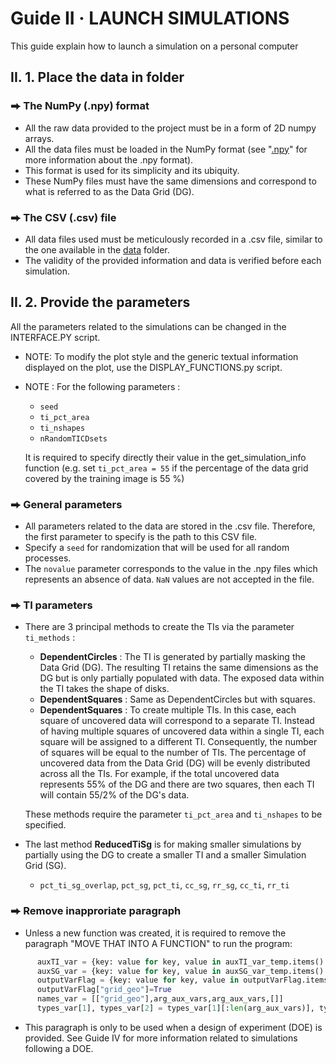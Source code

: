 # Guide II  ·  LAUNCH SIMULATIONS
This guide explain how to launch a simulation on a personal computer
## II. 1. Place the data in folder
### ⮕ The NumPy (.npy) format
- All the raw data provided to the project must be in a form of 2D numpy arrays.
- All the data files must be loaded in the NumPy format (see "[.npy](https://numpy.org/devdocs/reference/generated/numpy.lib.format.html)" for more information about the .npy format).
- This format is used for its simplicity and its ubiquity.
- These NumPy files must have the same dimensions and correspond to what is referred to as the Data Grid (DG).
### ⮕ The CSV (.csv) file
- All data files used must be meticulously recorded in a .csv file, similar to the one available in the [data](https://github.com/AxMeNi/GeoclassificationMPS/tree/main/data) folder.
- The validity of the provided information and data is verified before each simulation.

## II. 2. Provide the parameters
All the parameters related to the simulations can be changed in the INTERFACE.PY script.
- NOTE: To modify the plot style and the generic textual information displayed on the plot, use the DISPLAY_FUNCTIONS.py script.
- NOTE : For the following parameters :
  - `seed`
  - `ti_pct_area`
  - `ti_nshapes`
  - `nRandomTICDsets`

  It is required to specify directly their value in the get_simulation_info function (e.g. set `ti_pct_area = 55` if the percentage of the data grid covered by the training image is 55 %)
### ⮕ General parameters
- All parameters related to the data are stored in the .csv file. Therefore, the first parameter to specify is the path to this CSV file.
- Specify a `seed` for randomization that will be used for all random processes.
- The `novalue` parameter corresponds to the value in the .npy files which represents an absence of data. `NaN` values are not accepted in the file.
### ⮕ TI parameters
- There are 3 principal methods to create the TIs via the parameter `ti_methods` :
  - **DependentCircles** : The TI is generated by partially masking the Data Grid (DG). The resulting TI retains the same dimensions as the DG but is only partially populated with data. The exposed data within the TI takes the shape of disks.
  - **DependentSquares** : Same as DependentCircles but with squares.
  - **DependentSquares** : To create multiple TIs. In this case, each square of uncovered data will correspond to a separate TI. Instead of having multiple squares of uncovered data within a single TI, each square will be assigned to a different TI. Consequently, the number of squares will be equal to the number of TIs. The percentage of uncovered data from the Data Grid (DG) will be evenly distributed across all the TIs. For example, if the total uncovered data represents 55% of the DG and there are two squares, then each TI will contain 55/2% of the DG's data.

  These methods require the parameter `ti_pct_area` and `ti_nshapes` to be specified.
- The last method **ReducedTiSg** is for making smaller simulations by partially using the DG to create a smaller TI and a smaller Simulation Grid (SG).
  - `pct_ti_sg_overlap`, `pct_sg`, `pct_ti`, `cc_sg`, `rr_sg`, `cc_ti`, `rr_ti`
### ⮕ Remove inapproriate paragraph
- Unless a new function was created, it is required to remove the paragraph "MOVE THAT INTO A FUNCTION" to run the program:
```python
      auxTI_var = {key: value for key, value in auxTI_var_temp.items() if key in arg_aux_vars}
      auxSG_var = {key: value for key, value in auxSG_var_temp.items() if key in arg_aux_vars}
      outputVarFlag = {key: value for key, value in outputVarFlag.items() if key in arg_aux_vars}
      outputVarFlag["grid_geo"]=True
      names_var = [["grid_geo"],arg_aux_vars,arg_aux_vars,[]]
      types_var[1], types_var[2] = types_var[1][:len(arg_aux_vars)], types_var[2][:len(arg_aux_vars)]
```
- This paragraph is only to be used when a design of experiment (DOE) is provided. See Guide IV for more information related to simulations following a DOE.

